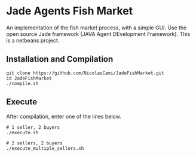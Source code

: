 # Jade Agents Fish Market

An implementation of the fish market process, with a simple GUI.
Use the open source Jade framework (JAVA Agent DEvelopment Framework).
This is a netbeans project.

## Installation and Compilation

```shell
git clone https://github.com/NicolasCami/JadeFishMarket.git
cd JadeFishMarket
./compile.sh
```

## Execute

After compilation, enter one of the lines below.

```shell
# 1 seller, 2 buyers
./execute.sh

# 2 sellers, 2 buyers
./execute_multiple_sellers.sh
```
